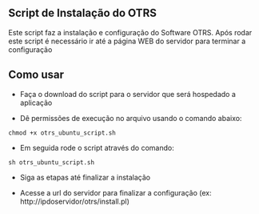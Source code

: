 ## Script de Instalação do OTRS

Este script faz a instalação e configuração do Software OTRS. Após rodar este script é necessário ir até a página WEB do servidor para terminar a configuração

## Como usar

* Faça o download do script para o servidor que será hospedado a aplicação

* Dê permissões de execução no arquivo usando o comando abaixo:

```
chmod +x otrs_ubuntu_script.sh
```

* Em seguida rode o script através do comando:

```
sh otrs_ubuntu_script.sh
```

* Siga as etapas até finalizar a instalação

* Acesse a url do servidor para finalizar a configuração (ex: http://ipdoservidor/otrs/install.pl)
